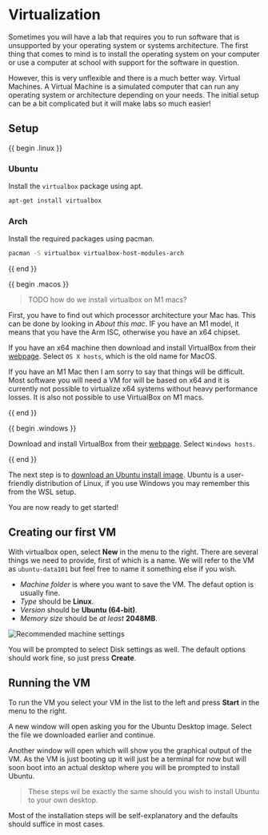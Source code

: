 # Virtualization

Sometimes you will have a lab that requires you to run software that is unsupported by your operating system or systems architecture. The first thing that comes to mind is to install the operating system on your computer or use a computer at school with support for the software in question.

However, this is very unflexible and there is a much better way. Virtual Machines. A Virtual Machine is a simulated computer that can run any operating system or architecture depending on your needs. The initial setup can be a bit complicated but it will make labs so much easier!

## Setup

{{ begin .linux }}

### Ubuntu

Install the `virtualbox` package using apt.

```bash
apt-get install virtualbox
```

### Arch

Install the required packages using pacman.

```bash
pacman -S virtualbox virtualbox-host-modules-arch
```

{{ end }}

{{ begin .macos }}

> TODO how do we install virtualbox on M1 macs?

First, you have to find out which processor architecture your Mac has. This can be done by looking in _About this mac_. IF you have an M1 model, it means that you have the Arm ISC, otherwise you have an x64 chipset.

If you have an x64 machine then download and install VirtualBox from their [webpage](https://www.virtualbox.org/wiki/Downloads). Select `OS X hosts`, which is the old name for MacOS.

If you have an M1 Mac then I am sorry to say that things will be difficult. Most software you will need a VM for will be based on x64 and it is currently not possible to virtualize x64 systems without heavy performance losses. It is also not possible to use VirtualBox on M1 macs.

{{ end }}

{{ begin .windows }}

Download and install VirtualBox from their [webpage](https://www.virtualbox.org/wiki/Downloads). Select `Windows hosts`.

{{ end }}

The next step is to [download an Ubuntu install image](https://ubuntu.com/download/desktop). Ubuntu is a user-friendly distribution of Linux, if you use Windows you may remember this from the WSL setup.

You are now ready to get started!

## Creating our first VM

With virtualbox open, select **New** in the menu to the right. There are several things we need to provide, first of which is a name. We will refer to the VM as `ubuntu-data101` but feel free to name it something else if you wish.

- _Machine folder_ is where you want to save the VM. The defaut option is usually fine.
- _Type_ should be **Linux**.
- _Version_ should be **Ubuntu (64-bit)**.
- _Memory size_ should be _at least_ **2048MB**.

![Recommended machine settings](/Assets/virtualization/vm_settings.png)

You will be prompted to select Disk settings as well. The default options should work fine, so just press **Create**.

## Running the VM

To run the VM you select your VM in the list to the left and press **Start** in the menu to the right.

A new window will open asking you for the Ubuntu Desktop image. Select the file we downloaded earlier and continue.

Another window will open which will show you the graphical output of the VM. As the VM is just booting up it will just be a terminal for now but will soon boot into an actual desktop where you will be prompted to install Ubuntu.

> These steps wil be exactly the same should you wish to install Ubuntu to your own desktop.

Most of the installation steps will be self-explanatory and the defaults should suffice in most cases.
